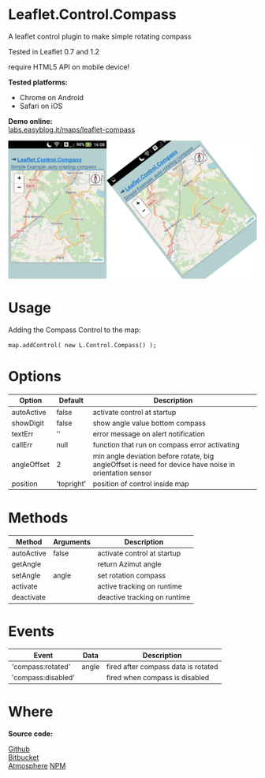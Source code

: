 Leaflet.Control.Compass
============

A leaflet control plugin to make simple rotating compass

Tested in Leaflet 0.7 and 1.2

require HTML5 API on mobile device!

**Tested platforms:**
* Chrome on Android
* Safari on iOS

**Demo online:**  
[labs.easyblog.it/maps/leaflet-compass](http://labs.easyblog.it/maps/leaflet-compass/)

![Image](./images/leaflet-compass.png)

# Usage

Adding the Compass Control to the map:

```
map.addControl( new L.Control.Compass() );

```

# Options

| Option	  | Default  | Description                   |
| ----------- | -------- | ----------------------------- |
| autoActive  | false | activate control at startup |
| showDigit	  | false | show angle value bottom compass |
| textErr	  | ''   | error message on alert notification |
| callErr	  | null | function that run on compass error activating |
| angleOffset | 2 | min angle deviation before rotate, big angleOffset is need for device have noise in orientation sensor |
| position	  | 'topright' | position of control inside map |

# Methods

| Method	  | Arguments      | Description                   |
| ----------- | -------------- | ----------------------------- |
| autoActive  | false          | activate control at startup   |
| getAngle    |                | return Azimut angle           |
| setAngle    | angle          | set rotation compass          |
| activate    |                | active tracking on runtime    |
| deactivate  |                | deactive tracking on runtime  |

# Events

| Event	            | Data           | Description                         |
| ----------------- | -------------- | ----------------------------------- |
| 'compass:rotated' | angle          | fired after compass data is rotated |
| 'compass:disabled'|                | fired when compass is disabled      |


# Where

**Source code:**

[Github](https://github.com/stefanocudini/leaflet-compass)  
[Bitbucket](https://bitbucket.org/stefanocudini/leaflet-compass)  
[Atmosphere](https://atmospherejs.com/package/leaflet-compass)
[NPM](https://npmjs.org/package/leaflet-compass)
